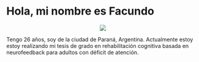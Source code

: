 # Hola, mi nombre es Facundo
<p align="center">
  <img src="https://i.imgur.com/FPYSkf8.png">
</p>

Tengo 26 años, soy de la ciudad de Paraná, Argentina. Actualmente estoy estoy realizando mi tesis de grado en rehabilitación cognitiva basada en neurofeedback para adultos con déficit de atención.
